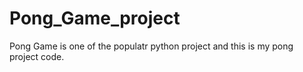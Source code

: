 # Pong_Game_project
Pong Game is one of the populatr python project and this is my pong project code.

